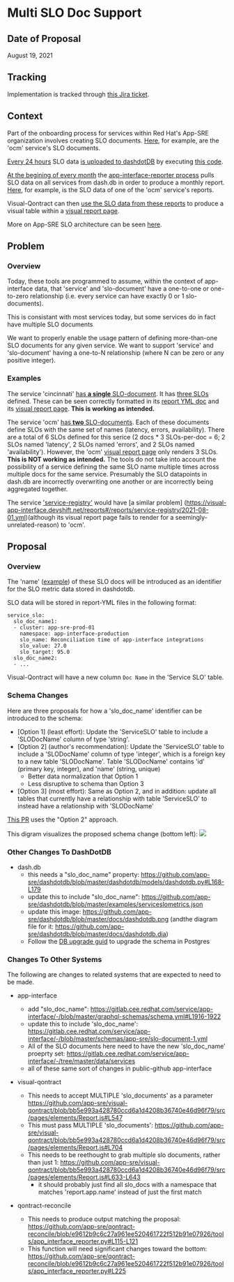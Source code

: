 # Multi SLO Doc Support

## Date of Proposal

August 19, 2021

## Tracking

Implementation is tracked through [this Jira ticket](https://issues.redhat.com/browse/APPSRE-3570).

## Context

Part of the onboarding process for services within Red Hat's App-SRE organization involves creating SLO documents. [Here](https://gitlab.cee.redhat.com/service/app-interface/-/tree/master/data/services/ocm/slo-documents), for example, are the 'ocm' service's SLO documents.

[Every 24 hours](https://github.com/app-sre/qontract-reconcile/blob/7f50680e999d99b80ffe693cad014838f3d53cb6/helm/qontract-reconcile/values-internal.yaml#L400-L412) SLO data [is uploaded to dashdotDB](https://github.com/app-sre/qontract-reconcile/blob/7f50680e999d99b80ffe693cad014838f3d53cb6/openshift/qontract-reconcile-internal.yaml#L7817-L7878) by executing [this code](https://github.com/app-sre/qontract-reconcile/blob/dafaa105b7ef9e7989760586d1d73acfa6d8cf92/reconcile/dashdotdb_slo.py#L35-L61).

[At the begining of every month](https://gitlab.cee.redhat.com/service/app-interface/-/blob/c6445087cf496a32569ab77a5eaf480d1ab02647/data/services/app-interface/cicd/ci-int/jobs.yaml#L51-56) the [app-interface-reporter process](https://github.com/app-sre/qontract-reconcile/blob/572dc43d79c53ed24b99c0c7d109bb55be6cf49c/tools/app_interface_reporter.py) pulls SLO data on all services from dash.db in order to produce a monthly report. [Here](https://gitlab.cee.redhat.com/service/app-interface/-/blob/074885d030d33977f1169846abf4e53f6a168bd1/data/reports/ocm/2021-08-01.yml#L128-143), for example, is the SLO data of one of the 'ocm' service's reports.

Visual-Qontract can then [use the SLO data from these reports](https://github.com/app-sre/visual-qontract/blob/bb5e993a428780ccd6a1d4208b36740e46d96f79/src/pages/elements/Report.js#L546-L625) to produce a visual table within a [visual report page](https://visual-app-interface.devshift.net/reports#/reports/ocm/2021-08-01.yml).

More on App-SRE SLO architecture can be seen [here](https://docs.google.com/presentation/d/1W6DeV6YXuDDLgVdMwna0VMPyrZgBUvf6oHWBz4-MJm4/edit#slide=id.ge7fa02b0e0_0_0).

## Problem

### Overview

Today, these tools are programmed to assume, within the context of app-interface data, that 'service' and 'slo-document' have a one-to-one or one-to-zero relationship (i.e. every service can have exactly 0 or 1 slo-documents).

This is consistant with most services today, but some services do in fact have multiple SLO documents

We want to properly enable the usage pattern of defining more-than-one SLO documents for any given service. We want to support 'service' and 'slo-document' having a one-to-N relationship (where N can be zero or any positive integer).

### Examples

The service 'cincinnati' [has **a single** SLO-document](https://gitlab.cee.redhat.com/service/app-interface/-/tree/1b368998a913be3f2d45a13934eb6403d4e751de/data/services/cincinnati/slo-documents). It has [three SLOs](lihttps://gitlab.cee.redhat.com/service/app-interface/-/blob/1b368998a913be3f2d45a13934eb6403d4e751de/data/services/cincinnati/slo-documents/cincinnati.yml#L13-47nk) defined. These can be seen correctly formatted in its [report YML doc](https://gitlab.cee.redhat.com/service/app-interface/-/blob/fae9d83da7db25c2ec5364eb4a6ebe8ee542e845/data/reports/Cincinnati/2021-08-01.yml#L63-78) and its [visual report page](https://visual-app-interface.devshift.net/reports#/reports/Cincinnati/2021-08-01.yml). **This is working as intended.**

The service 'ocm' [has **two** SLO-documents](https://gitlab.cee.redhat.com/service/app-interface/-/tree/1b368998a913be3f2d45a13934eb6403d4e751de/data/services/ocm/slo-documents). Each of these documents define SLOs with the same set of names (latency, errors, availability). There are a total of 6 SLOs defined for this serice (2 docs * 3 SLOs-per-doc = 6; 2 SLOs named 'latency', 2 SLOs named 'errors', and 2 SLOs named 'availability'). However, the 'ocm' [visual report page](https://visual-app-interface.devshift.net/reports#/reports/ocm/2021-08-01.yml) only renders 3 SLOs. **This is NOT working as intended.** The tools do not take into account the possibility of a service defining the same SLO name multiple times across multiple docs for the same service. Presumably the SLO datapoints in dash.db are incorrectly overwriting one another or are incorrectly being aggregated together.

The service ['service-registry'](https://gitlab.cee.redhat.com/service/app-interface/-/tree/6762ce9ae3c34abedc21abf768437a5e7753652a/data/services/service-registry/slo-documents) would have [a similar problem] (https://visual-app-interface.devshift.net/reports#/reports/service-registry/2021-08-01.yml)(although its visual report page fails to render for a seemingly-unrelated-reason) to 'ocm'.

## Proposal

### Overview

The 'name' ([example](https://gitlab.cee.redhat.com/service/app-interface/-/blob/8bba50902109207d7e8a0b8f856bec92ede1e482/data/services/ocm/slo-documents/accounts-mgmt.yml#L7)) of these SLO docs will be introduced as an identifier for the SLO metric data stored in dashdotdb.

SLO data will be stored in report-YML files in the following format:
```
service_slo:
  slo_doc_name1:
  - cluster: app-sre-prod-01
    namespace: app-interface-production
    slo_name: Reconciliation time of app-interface integrations
    slo_value: 27.0
    slo_target: 95.0
  slo_doc_name2:
  - ...
```

Visual-Qontract will have a new column `Doc Name` in the 'Service SLO' table.

### Schema Changes

Here are three proposals for how a 'slo_doc_name' identifier can be introduced to the schema:
* [Option 1] (least effort): Update the 'ServiceSLO' table to include a 'SLODocName' column of type 'string'.
* [Option 2] (author's recommendation): Update the 'ServiceSLO' table to include a 'SLODocName' column of type 'integer', which is a foreign key to a new table 'SLODocName'. Table 'SLODocName' contains 'id' (primary key, integer), and 'name' (string, unique)
    * Better data normalization that Option 1
    * Less disruptive to schema than Option 3
* [Option 3] (most effort): Same as Option 2, and in addition: update all tables that currently have a relationship with table 'ServiceSLO' to instead have a relationship with 'SLODocName'

[This PR](https://github.com/app-sre/dashdotdb/pull/50) uses the "Option 2" approach.

This digram visualizes the proposed schema change (bottom left):
![](https://github.com/bkez322/dashdotdb/blob/slo-doc-name-col/docs/dashdotdb.png?raw=true)

### Other Changes To DashDotDB 

* dash.db
  * this needs a "slo_doc_name" property: https://github.com/app-sre/dashdotdb/blob/master/dashdotdb/models/dashdotdb.py#L168-L179
  * update this to include "slo_doc_name": https://github.com/app-sre/dashdotdb/blob/master/examples/serviceslometrics.json
  * update this image: https://github.com/app-sre/dashdotdb/blob/master/docs/dashdotdb.png (andthe diagram file for it: https://github.com/app-sre/dashdotdb/blob/master/docs/dashdotdb.dia)
  * Follow the [DB upgrade guid](https://github.com/app-sre/dashdotdb#db-upgrade) to upgrade the schema in Postgres

### Changes To Other Systems

The following are changes to related systems that are expected to need to be made.

* app-interface
  * add "slo_doc_name": https://gitlab.cee.redhat.com/service/app-interface/-/blob/master/graphql-schemas/schema.yml#L1916-1922
  * update this to include 'slo_doc_name': https://gitlab.cee.redhat.com/service/app-interface/-/blob/master/schemas/app-sre/slo-document-1.yml
  * All of the SLO documents here need to have the new 'slo_doc_name' proeprty set: https://gitlab.cee.redhat.com/service/app-interface/-/tree/master/data/services
  * all of these same sort of changes in public-github app-interface

* visual-qontract
  * This needs to accept MULTIPLE 'slo_documents' as a parameter https://github.com/app-sre/visual-qontract/blob/bb5e993a428780ccd6a1d4208b36740e46d96f79/src/pages/elements/Report.js#L547
  * This must pass MULTIPLE 'slo_documents': https://github.com/app-sre/visual-qontract/blob/bb5e993a428780ccd6a1d4208b36740e46d96f79/src/pages/elements/Report.js#L704
  * This needs to be reethought to grab multiple slo documents, rather than just 1: https://github.com/app-sre/visual-qontract/blob/bb5e993a428780ccd6a1d4208b36740e46d96f79/src/pages/elements/Report.js#L633-L643
    * it should probably just find all slo_docs with a namespace that matches 'report.app.name' instead of just the first match

* qontract-reconcile
  * This needs to produce output matching the proposal: https://github.com/app-sre/qontract-reconcile/blob/e9612b9c6c27a961ee520461722f512b91e07926/tools/app_interface_reporter.py#L115-L121
  * This function will need significant changes toward the bottom: https://github.com/app-sre/qontract-reconcile/blob/e9612b9c6c27a961ee520461722f512b91e07926/tools/app_interface_reporter.py#L225
